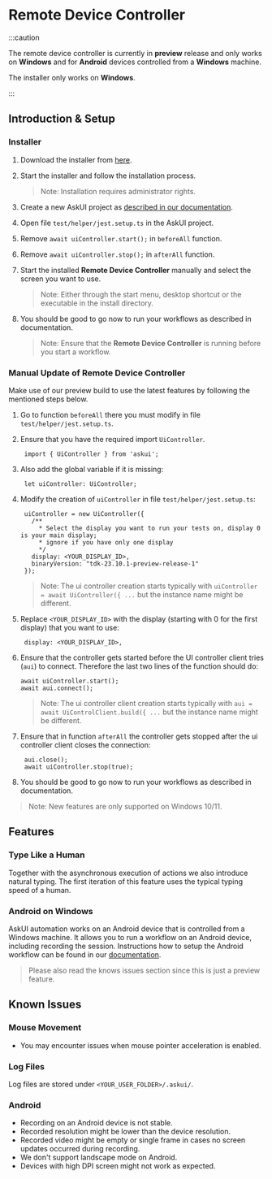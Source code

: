 # Remote Device Controller

:::caution

The remote device controller is currently in __preview__ release and only works on __Windows__ and for __Android__ devices controlled from a __Windows__ machine.

The installer only works on __Windows__.

:::

## Introduction & Setup

### Installer

1. Download the installer from [here](https://files.askui.com/releases/preview/v23.10.01/askui+Installer.exe).

2. Start the installer and follow the installation process.
    > Note: Installation requires administrator rights.

3. Create a new AskUI project as [described in our documentation](../general/02-Getting%20Started/getting-started.md).

4. Open file `test/helper/jest.setup.ts` in the AskUI project.

5. Remove `await uiController.start();` in `beforeAll` function.

6. Remove `await uiController.stop();` in `afterAll` function.

7. Start the installed __Remote Device Controller__ manually and select the screen you want to use. 
    > Note: Either through the start menu, desktop shortcut or the executable in the install directory.

8. You should be good to go now to run your workflows as described in documentation.
    > Note: Ensure that the __Remote Device Controller__ is running before you start a workflow.

### Manual Update of Remote Device Controller

Make use of our preview build to use the latest features by following the mentioned steps below.

1. Go to function `beforeAll` there you must modify in file `test/helper/jest.setup.ts`.

2. Ensure that you have the required import `UiController`.

        import { UiController } from 'askui';

3. Also add the global variable if it is missing:

        let uiController: UiController;

4. Modify the creation of `uiController` in file `test/helper/jest.setup.ts`:

        uiController = new UiController({
          /**
            * Select the display you want to run your tests on, display 0 is your main display;
            * ignore if you have only one display
            */
          display: <YOUR_DISPLAY_ID>,
          binaryVersion: "tdk-23.10.1-preview-release-1"
        });

   > Note: The ui controller creation starts typically with `uiController = await UiController({ ...` but the instance name might be different.

5. Replace `<YOUR_DISPLAY_ID>` with the display (starting with 0 for the first display) that you want to use:

        display: <YOUR_DISPLAY_ID>,

6. Ensure that the controller gets started before the UI controller client tries (`aui`) to connect. Therefore the last two lines of the function should do:

       await uiController.start();
       await aui.connect();

    > Note: The ui controller client creation starts typically with `aui = await UiControlClient.build({ ...` but the instance name might be different.

7. Ensure that in function `afterAll` the controller gets stopped after the ui controller client closes the connection:

        aui.close();
        await uiController.stop(true);

8. You should be good to go now to run your workflows as described in documentation.

> Note: New features are only supported on Windows 10/11.

## Features

### Type Like a Human
Together with the asynchronous execution of actions we also introduce natural typing. The 
first iteration of this feature uses the typical typing speed of a human.

### Android on Windows
AskUI automation works on an Android device that is controlled from a Windows machine. It allows you to run a workflow on an Android device, including recording the session. Instructions how to setup the Android workflow can be found in our [documentation](../general/04-Executing%20Automations/mobile-automation.md#android-automation]).

> Please also read the knows issues section since this is just a preview feature.

## Known Issues

### Mouse Movement
- You may encounter issues when mouse pointer acceleration is enabled.

### Log Files
Log files are stored under `<YOUR_USER_FOLDER>/.askui/`.

### Android
- Recording on an Android device is not stable.
- Recorded resolution might be lower than the device resolution.
- Recorded video might be empty or single frame in cases no screen updates occurred during recording.
- We don't support landscape mode on Android.
- Devices with high DPI screen might not work as expected.
